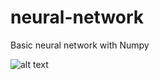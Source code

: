 # neural-network
Basic neural network with Numpy

![alt text](https://github.com/adrienfunel/neural-network/main/layers.jpg?raw=true)

